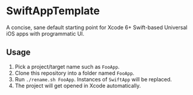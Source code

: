 # SwiftAppTemplate

A concise, sane default starting point for Xcode 6+ Swift-based Universal iOS apps with programmatic UI. 

## Usage

1. Pick a project/target name such as `FooApp`. 
1. Clone this repository into a folder named `FooApp`. 
1. Run `./rename.sh FooApp`. Instances of `SwiftApp` will be replaced. 
1. The project will get opened in Xcode automatically. 
